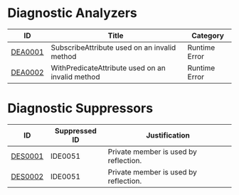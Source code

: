 # Diagnostic Analyzers

ID | Title | Category
---- | --- | --- |
[DEA0001](DEA0001.md) | SubscribeAttribute used on an invalid method | Runtime Error
[DEA0002](DEA0002.md) | WithPredicateAttribute used on an invalid method | Runtime Error

# Diagnostic Suppressors

ID | Suppressed ID | Justification
---- | --- | --- |
[DES0001](DES0001.md) | IDE0051 | Private member is used by reflection.
[DES0002](DES0002.md) | IDE0051 | Private member is used by reflection.